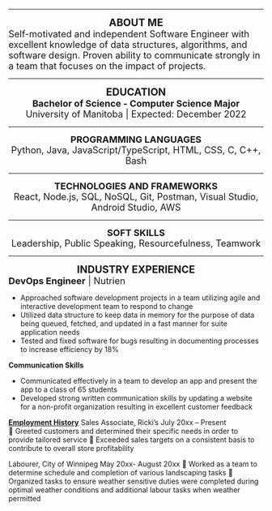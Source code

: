 
---
<div style="text-align:center; font-weight: bold; font-size: 20px;"> ABOUT ME </div>
<div style="font-size: 18px;">Self-motivated and independent Software Engineer with excellent knowledge of data structures, algorithms, and software design. Proven ability to communicate strongly in a team that focuses on the impact of projects.</div>


---
<div style="text-align:center; font-weight: bold; font-size: 20px;"> EDUCATION </div>
<div style="text-align:center; font-weight: bold; font-size: 18px;"> Bachelor of Science - Computer Science Major </div>
<div style="text-align:center; font-size: 18px;"> University of Manitoba | Expected: December 2022 </div>


---
<div style="font-size: 18px; text-align:center; font-weight: bold;">PROGRAMMING LANGUAGES</div>
<div style="font-size: 18px; text-align:center;">Python, Java, JavaScript/TypeScript, HTML, CSS, C, C++, Bash</div>


---
<div style="font-size: 18px; text-align:center; font-weight: bold;">TECHNOLOGIES AND FRAMEWORKS</div>
<div style="font-size: 18px; text-align:center;">React, Node.js, SQL, NoSQL, Git, Postman, Visual Studio, Android Studio, AWS</div>


---
<div style="font-size: 18px; text-align:center; font-weight: bold;">SOFT SKILLS</div>
<div style="font-size: 18px; text-align:center;">Leadership, Public Speaking, Resourcefulness, Teamwork</div>


---

<div style="font-size: 20px; text-align:center; font-weight: bold;">INDUSTRY EXPERIENCE</div>
<div style="font-size: 18px; text-align:left;"><b>DevOps Engineer</b> | Nutrien</div>

-  Approached software development projects in a team utilizing agile and interactive development team to respond to change  
-  Utilized data structure to keep data in memory for the purpose of data being queued, fetched, and updated in a fast manner for suite application needs  
-  Tested and fixed software for bugs resulting in documenting processes to increase efficiency by 18% 

**Communication Skills**
- Communicated effectively in a team to develop an app and present the app to a class of 65 students
- Developed strong written communication skills by updating a website for a non-profit organization resulting in excellent customer feedback


<u>**Employment History**</u> 
Sales Associate, Ricki’s                           July 20xx – Present  
  Greeted customers and determined their specific needs in order to provide tailored service 
  Exceeded sales targets on a consistent basis to contribute to overall store profitability 
 
Labourer, City of Winnipeg                   May 20xx- August 20xx 
  Worked as a team to determine schedule and completion of various landscaping tasks 
  Organized tasks to ensure weather sensitive duties were completed during optimal weather conditions and 
additional labour tasks when weather permitted 
